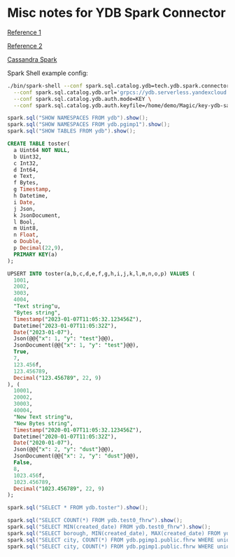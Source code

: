 # Misc notes for YDB Spark Connector

[Reference 1](https://jaceklaskowski.github.io/spark-workshop/slides/spark-sql-Developing-Custom-Data-Source.html)

[Reference 2](https://jaceklaskowski.gitbooks.io/mastering-spark-sql/content/spark-sql-data-source-api-v2.html)

[Cassandra Spark](https://github.com/datastax/spark-cassandra-connector)


Spark Shell example config:

```bash
./bin/spark-shell --conf spark.sql.catalog.ydb=tech.ydb.spark.connector.YdbCatalog \
  --conf spark.sql.catalog.ydb.url='grpcs://ydb.serverless.yandexcloud.net:2135/?database=/ru-central1/b1gfvslmokutuvt2g019/etnuogblap3e7dok6tf5' \
  --conf spark.sql.catalog.ydb.auth.mode=KEY \
  --conf spark.sql.catalog.ydb.auth.keyfile=/home/demo/Magic/key-ydb-sa1.json
```



```scala
spark.sql("SHOW NAMESPACES FROM ydb").show();
spark.sql("SHOW NAMESPACES FROM ydb.pgimp1").show();
spark.sql("SHOW TABLES FROM ydb").show();
```

```sql
CREATE TABLE toster(
  a Uint64 NOT NULL,
  b Uint32,
  c Int32,
  d Int64,
  e Text,
  f Bytes,
  g Timestamp,
  h Datetime,
  i Date,
  j Json,
  k JsonDocument,
  l Bool,
  m Uint8,
  n Float,
  o Double,
  p Decimal(22,9),
  PRIMARY KEY(a)
);

UPSERT INTO toster(a,b,c,d,e,f,g,h,i,j,k,l,m,n,o,p) VALUES (
  1001,
  2002,
  3003,
  4004,
  "Text string"u,
  "Bytes string",
  Timestamp("2023-01-07T11:05:32.123456Z"),
  Datetime("2023-01-07T11:05:32Z"),
  Date("2023-01-07"),
  Json(@@{"x": 1, "y": "test"}@@),
  JsonDocument(@@{"x": 1, "y": "test"}@@),
  True,
  7,
  123.456f,
  123.456789,
  Decimal("123.456789", 22, 9)
), (
  10001,
  20002,
  30003,
  40004,
  "New Text string"u,
  "New Bytes string",
  Timestamp("2020-01-07T11:05:32.123456Z"),
  Datetime("2020-01-07T11:05:32Z"),
  Date("2020-01-07"),
  Json(@@{"x": 2, "y": "dust"}@@),
  JsonDocument(@@{"x": 2, "y": "dust"}@@),
  False,
  8,
  1023.456f,
  1023.456789,
  Decimal("1023.456789", 22, 9)
);
```

```scala
spark.sql("SELECT * FROM ydb.toster").show();

spark.sql("SELECT COUNT(*) FROM ydb.test0_fhrw").show();
spark.sql("SELECT MIN(created_date) FROM ydb.test0_fhrw").show();
spark.sql("SELECT borough, MIN(created_date), MAX(created_date) FROM ydb.test0_fhrw GROUP BY borough ORDER BY borough").show();
spark.sql("SELECT city, COUNT(*) FROM ydb.pgimp1.public.fhrw WHERE unique_key<'2' GROUP BY city ORDER BY COUNT(*) DESC LIMIT 5").show(100, false);
spark.sql("SELECT city, COUNT(*) FROM ydb.pgimp1.public.fhrw WHERE unique_key<'2' AND unique_key>='1' GROUP BY city ORDER BY COUNT(*) DESC LIMIT 5").show(100, false);
```
